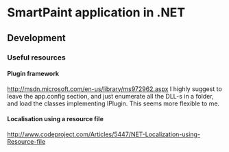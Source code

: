 SmartPaint application in .NET
==============================

Development
-----------

### Useful resources

#### Plugin framework
http://msdn.microsoft.com/en-us/library/ms972962.aspx
I highly suggest to leave the app.config section, and just enumerate all the DLL-s in a folder, and load the classes implementing IPlugin. This seems more flexible to me.

#### Localisation using a resource file
http://www.codeproject.com/Articles/5447/NET-Localization-using-Resource-file
